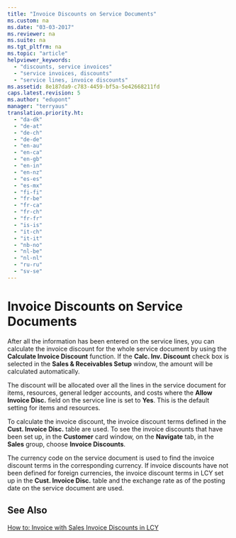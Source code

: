 ```yaml
---
title: "Invoice Discounts on Service Documents"
ms.custom: na
ms.date: "03-03-2017"
ms.reviewer: na
ms.suite: na
ms.tgt_pltfrm: na
ms.topic: "article"
helpviewer_keywords: 
  - "discounts, service invoices"
  - "service invoices, discounts"
  - "service lines, invoice discounts"
ms.assetid: 8e187da9-c783-4459-bf5a-5e42668211fd
caps.latest.revision: 5
ms.author: "edupont"
manager: "terryaus"
translation.priority.ht: 
  - "da-dk"
  - "de-at"
  - "de-ch"
  - "de-de"
  - "en-au"
  - "en-ca"
  - "en-gb"
  - "en-in"
  - "en-nz"
  - "es-es"
  - "es-mx"
  - "fi-fi"
  - "fr-be"
  - "fr-ca"
  - "fr-ch"
  - "fr-fr"
  - "is-is"
  - "it-ch"
  - "it-it"
  - "nb-no"
  - "nl-be"
  - "nl-nl"
  - "ru-ru"
  - "sv-se"
---
```

# Invoice Discounts on Service Documents
After all the information has been entered on the service lines, you can calculate the invoice discount for the whole service document by using the **Calculate Invoice Discount** function. If the **Calc. Inv. Discount** check box is selected in the **Sales & Receivables Setup** window, the amount will be calculated automatically.  
  
 The discount will be allocated over all the lines in the service document for items, resources, general ledger accounts, and costs where the **Allow Invoice Disc.** field on the service line is set to **Yes**. This is the default setting for items and resources.  
  
 To calculate the invoice discount, the invoice discount terms defined in the **Cust. Invoice Disc.** table are used. To see the invoice discounts that have been set up, in the **Customer** card window, on the **Navigate** tab, in the **Sales** group, choose **Invoice Discounts**.  
  
 The currency code on the service document is used to find the invoice discount terms in the corresponding currency. If invoice discounts have not been defined for foreign currencies, the invoice discount terms in LCY set up in the **Cust. Invoice Disc.** table and the exchange rate as of the posting date on the service document are used.  
  
## See Also  
 [How to: Invoice with Sales Invoice Discounts in LCY](../Finance/how-to-invoice-with-sales-invoice-discounts-in-lcy.md)